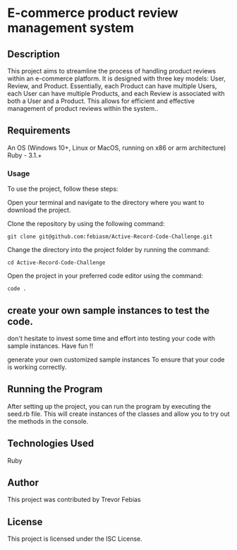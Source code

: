 
# E-commerce product review management system

## Description
This project aims to streamline the process of handling product reviews within an e-commerce platform. It is designed with three key models: User, Review, and Product. Essentially, each Product can have multiple Users, each User can have multiple Products, and each Review is associated with both a User and a Product. This allows for efficient and effective management of product reviews within the system..

## Requirements
An OS (Windows 10+, Linux or MacOS, running on x86 or arm architecture) Ruby - 3.1.+

### Usage
To use the project, follow these steps:

Open your terminal and navigate to the directory where you want to download the project.

Clone the repository by using the following command:

    git clone git@github.com:febiasm/Active-Record-Code-Challenge.git

Change the directory into the project folder by running the command:

    cd Active-Record-Code-Challenge
Open the project in your preferred code editor using the command:

    code .

## create your own sample instances to test the code.
 don't hesitate to invest some time and effort into testing your code with sample instances. Have fun !!

 generate your own customized sample instances To ensure that your code is working correctly.

 ## Running the Program
After setting up the project, you can run the program by executing the seed.rb file. This will create instances of the classes and allow you to try out the methods in the console.

## Technologies Used
Ruby

## Author
This project was contributed by Trevor Febias

## License
This project is licensed under the ISC License.

